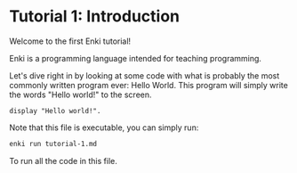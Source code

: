 # Tutorial 1: Introduction

Welcome to the first Enki tutorial!

Enki is a programming language intended for teaching programming.

Let's dive right in by looking at some code with what is probably the most commonly written program ever: Hello World.
This program will simply write the words "Hello world!" to the screen.

```enki
display "Hello world!".
```

Note that this file is executable, you can simply run:

```bash
enki run tutorial-1.md
```

To run all the code in this file.


